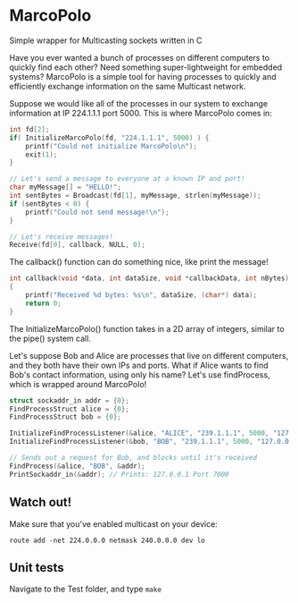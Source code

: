 # MarcoPolo
Simple wrapper for Multicasting sockets written in C

Have you ever wanted a bunch of processes on different computers to quickly find each other? Need something super-lightweight for embedded systems? MarcoPolo is a simple tool for having processes to quickly and efficiently exchange information on the same Multicast network. 

Suppose we would like all of the processes in our system to exchange information at IP 224.1.1.1 port 5000. This is where MarcoPolo comes in:

```C
int fd[2];
if( InitializeMarcoPolo(fd, "224.1.1.1", 5000) ) { 
    printf("Could not initialize MarcoPolo\n");
    exit(1);
}   

// Let's send a message to everyone at a known IP and port!
char myMessage[] = "HELLO!";
int sentBytes = Broadcast(fd[1], myMessage, strlen(myMessage));
if (sentBytes < 0) {
    printf("Could not send message!\n");
}   

// Let's receive messages!
Receive(fd[0], callback, NULL, 0); 
```

The callback() function can do something nice, like print the message!

```C
int callback(void *data, int dataSize, void *callbackData, int nBytes)
{   
    printf("Received %d bytes: %s\n", dataSize, (char*) data);
    return 0;
}
```

The InitializeMarcoPolo() function takes in a 2D array of integers, similar to the pipe() system call. 

Let's suppose Bob and Alice are processes that live on different computers, and they both have their own IPs and ports. What if Alice wants to find Bob's contact information, using only his name? Let's use findProcess, which is wrapped around MarcoPolo!
 

```C
struct sockaddr_in addr = {0};
FindProcessStruct alice = {0};
FindProcessStruct bob = {0};

InitializeFindProcessListener(&alice, "ALICE", "239.1.1.1", 5000, "127.0.0.1", 60000);	
InitializeFindProcessListener(&bob, "BOB", "239.1.1.1", 5000, "127.0.0.1", 7000);	

// Sends out a request for Bob, and blocks until it's received
FindProcess(&alice, "BOB", &addr); 
PrintSockaddr_in(&addr); // Prints: 127.0.0.1 Port 7000

```

## Watch out!
Make sure that you've enabled multicast on your device:
```
route add -net 224.0.0.0 netmask 240.0.0.0 dev lo
```

## Unit tests

Navigate to the Test folder, and type `make`
